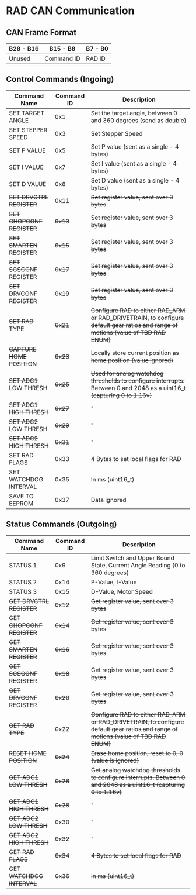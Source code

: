 # RAD CAN Communication

## CAN Frame Format
| **B28 - B16** | **B15 - B8** | **B7 - B0** |
|-----------|----------|---------|
| Unused | Command ID | RAD ID |

## Control Commands (Ingoing)
| **Command Name** | **Command ID** | **Description**
|--------------|------------|-----------|
|SET TARGET ANGLE | 0x1 | Set the target angle, between 0 and 360 degrees (send as double)|
|SET STEPPER SPEED | 0x3 | Set Stepper Speed |
|SET P VALUE | 0x5 | Set P value (sent as a single - 4 bytes)|
|SET I VALUE | 0x7 | Set I value (sent as a single - 4 bytes)|
|SET D VALUE | 0x8 | Set D value (sent as a single - 4 bytes)|
|~~SET DRVCTRL REGISTER~~| ~~0x11~~ | ~~Set register value, sent over 3 bytes~~|
|~~SET CHOPCONF REGISTER~~ | ~~0x13~~ | ~~Set register value, sent over 3 bytes~~|
|~~SET SMARTEN REGISTER~~ | ~~0x15~~ | ~~Set register value, sent over 3 bytes~~|
|~~SET SGSCONF REGISTER~~ | ~~0x17~~ | ~~Set register value, sent over 3 bytes~~|
|~~SET DRVCONF REGISTER~~ | ~~0x19~~ | ~~Set register value, sent over 3 bytes~~|
|~~SET RAD TYPE~~ | ~~0x21~~ | ~~Configure RAD to either RAD_ARM or RAD_DRIVETRAIN, to configure default gear ratios and range of motions (value of TBD RAD ENUM)~~|
|~~CAPTURE HOME POSITION~~ | ~~0x23~~ | ~~Locally store current position as home position (value ignored)~~|
|~~SET ADC1 LOW THRESH~~ | ~~0x25~~ | ~~Used for analog watchdog thresholds to configure interrupts. Between 0 and 2048 as a uint16_t (capturing 0 to 1.16v)~~|
|~~SET ADC1 HIGH THRESH~~ | ~~0x27~~ | " | 
|~~SET ADC2 LOW THRESH~~ | ~~0x29~~ | " | 
|~~SET ADC2 HIGH THRESH~~ | ~~0x31~~ | " |
|SET RAD FLAGS | 0x33 | 4 Bytes to set local flags for RAD|
|SET WATCHDOG INTERVAL | 0x35 | In ms (uint16_t)|
|SAVE TO EEPROM | 0x37 | Data ignored 

## Status Commands (Outgoing)
| **Command Name** | **Command ID** | **Description**
|--------------|------------|-----------|
|STATUS 1 | 0x9 |Limit Switch and Upper Bound State, Current Angle Reading (0 to 360 degrees) |
|STATUS 2 | 0x14 | P-Value, I-Value|
|STATUS 3| 0x15 | D-Value, Motor Speed|
|~~GET DRVCTRL REGISTER~~ | ~~0x12~~ | ~~Get register value, sent over 3 bytes~~|
|~~GET CHOPCONF REGISTER~~ | ~~0x14~~ | ~~Get register value, sent over 3 bytes~~|
|~~GET SMARTEN REGISTER~~ | ~~0x16~~ | ~~Get register value, sent over 3 bytes~~|
|~~GET SGSCONF REGISTER~~ | ~~0x18~~ | ~~Get register value, sent over 3 bytes~~|
|~~GET DRVCONF REGISTER~~ | ~~0x20~~ | ~~Get register value, sent over 3 bytes~~|
|~~GET RAD TYPE~~ | ~~0x22~~ | ~~Configure RAD to either RAD_ARM or RAD_DRIVETRAIN, to configure default gear ratios and range of motions (value of TBD RAD ENUM)~~|
|~~RESET HOME POSITION~~ | ~~0x24~~ | ~~Erase home position, reset to 0, 0 (value is ignored)~~|
|~~GET ADC1 LOW THRESH~~ | ~~0x26~~ | ~~Get analog watchdog thresholds to configure interrupts. Between 0 and 2048 as a uint16_t (capturing 0 to 1.16v)~~ |
|~~GET ADC1 HIGH THRESH~~ | ~~0x28~~ | " | 
|~~GET ADC2 LOW THRESH~~ | ~~0x30~~ | " | 
|~~GET ADC2 HIGH THRESH~~ | ~~0x32~~ | " |
|~~GET RAD FLAGS~~ | ~~0x34~~ | ~~4 Bytes to set local flags for RAD~~|
|~~GET WATCHDOG INTERVAL~~ | ~~0x36~~ | ~~In ms (uint16_t)~~|

